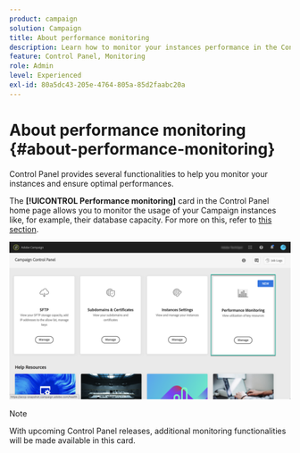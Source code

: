 ```yaml
---
product: campaign
solution: Campaign 
title: About performance monitoring
description: Learn how to monitor your instances performance in the Control Panel
feature: Control Panel, Monitoring
role: Admin
level: Experienced
exl-id: 80a5dc43-205e-4764-805a-85d2faabc20a
---
```

# About performance monitoring {#about-performance-monitoring}

Control Panel provides several functionalities to help you monitor your instances and ensure optimal performances.

The **[!UICONTROL Performance monitoring]** card in the Control Panel home page allows you to monitor the usage of your Campaign instances like, for example, their database capacity. For more on this, refer to [this section](../../performance-monitoring/using/database-monitoring.md).

![](assets/performance_card.png)

>[!NOTE]
>
>With upcoming Control Panel releases, additional monitoring functionalities will be made available in this card.

